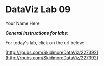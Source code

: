 # DataViz Lab 09
Your Name Here  



***General instructions for labs***: 

For today's lab, click on the url below:

[http://rpubs.com/SkidmoreDataViz/227392](http://rpubs.com/SkidmoreDataViz/227392)
